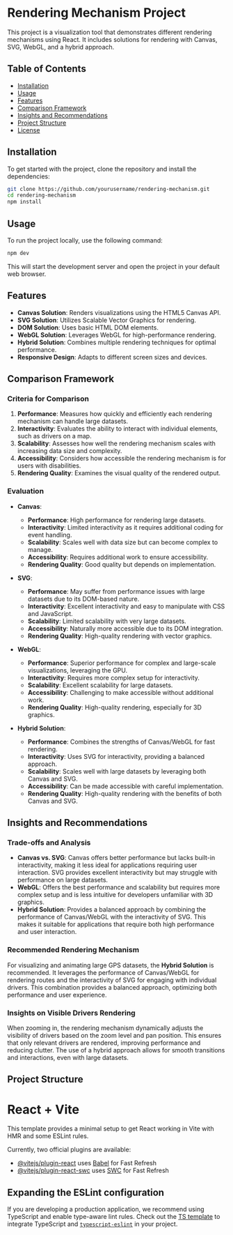 # Rendering Mechanism Project

This project is a visualization tool that demonstrates different rendering mechanisms using React. It includes solutions for rendering with Canvas, SVG, WebGL, and a hybrid approach.

## Table of Contents

- [Installation](#installation)
- [Usage](#usage)
- [Features](#features)
- [Comparison Framework](#comparison-framework)
- [Insights and Recommendations](#insights-and-recommendations)
- [Project Structure](#project-structure)
- [License](#license)

## Installation

To get started with the project, clone the repository and install the dependencies:

```bash
git clone https://github.com/yourusername/rendering-mechanism.git
cd rendering-mechanism
npm install
```

## Usage

To run the project locally, use the following command:

```bash
npm dev
```

This will start the development server and open the project in your default web browser.

## Features

- **Canvas Solution**: Renders visualizations using the HTML5 Canvas API.
- **SVG Solution**: Utilizes Scalable Vector Graphics for rendering.
- **DOM Solution**: Uses basic HTML DOM elements.
- **WebGL Solution**: Leverages WebGL for high-performance rendering.
- **Hybrid Solution**: Combines multiple rendering techniques for optimal performance.
- **Responsive Design**: Adapts to different screen sizes and devices.

## Comparison Framework

### Criteria for Comparison

1. **Performance**: Measures how quickly and efficiently each rendering mechanism can handle large datasets.
2. **Interactivity**: Evaluates the ability to interact with individual elements, such as drivers on a map.
3. **Scalability**: Assesses how well the rendering mechanism scales with increasing data size and complexity.
4. **Accessibility**: Considers how accessible the rendering mechanism is for users with disabilities.
5. **Rendering Quality**: Examines the visual quality of the rendered output.

### Evaluation

- **Canvas**:

  - **Performance**: High performance for rendering large datasets.
  - **Interactivity**: Limited interactivity as it requires additional coding for event handling.
  - **Scalability**: Scales well with data size but can become complex to manage.
  - **Accessibility**: Requires additional work to ensure accessibility.
  - **Rendering Quality**: Good quality but depends on implementation.

- **SVG**:

  - **Performance**: May suffer from performance issues with large datasets due to its DOM-based nature.
  - **Interactivity**: Excellent interactivity and easy to manipulate with CSS and JavaScript.
  - **Scalability**: Limited scalability with very large datasets.
  - **Accessibility**: Naturally more accessible due to its DOM integration.
  - **Rendering Quality**: High-quality rendering with vector graphics.

- **WebGL**:

  - **Performance**: Superior performance for complex and large-scale visualizations, leveraging the GPU.
  - **Interactivity**: Requires more complex setup for interactivity.
  - **Scalability**: Excellent scalability for large datasets.
  - **Accessibility**: Challenging to make accessible without additional work.
  - **Rendering Quality**: High-quality rendering, especially for 3D graphics.

- **Hybrid Solution**:
  - **Performance**: Combines the strengths of Canvas/WebGL for fast rendering.
  - **Interactivity**: Uses SVG for interactivity, providing a balanced approach.
  - **Scalability**: Scales well with large datasets by leveraging both Canvas and SVG.
  - **Accessibility**: Can be made accessible with careful implementation.
  - **Rendering Quality**: High-quality rendering with the benefits of both Canvas and SVG.

## Insights and Recommendations

### Trade-offs and Analysis

- **Canvas vs. SVG**: Canvas offers better performance but lacks built-in interactivity, making it less ideal for applications requiring user interaction. SVG provides excellent interactivity but may struggle with performance on large datasets.
- **WebGL**: Offers the best performance and scalability but requires more complex setup and is less intuitive for developers unfamiliar with 3D graphics.
- **Hybrid Solution**: Provides a balanced approach by combining the performance of Canvas/WebGL with the interactivity of SVG. This makes it suitable for applications that require both high performance and user interaction.

### Recommended Rendering Mechanism

For visualizing and animating large GPS datasets, the **Hybrid Solution** is recommended. It leverages the performance of Canvas/WebGL for rendering routes and the interactivity of SVG for engaging with individual drivers. This combination provides a balanced approach, optimizing both performance and user experience.

### Insights on Visible Drivers Rendering

When zooming in, the rendering mechanism dynamically adjusts the visibility of drivers based on the zoom level and pan position. This ensures that only relevant drivers are rendered, improving performance and reducing clutter. The use of a hybrid approach allows for smooth transitions and interactions, even with large datasets.

## Project Structure

# React + Vite

This template provides a minimal setup to get React working in Vite with HMR and some ESLint rules.

Currently, two official plugins are available:

- [@vitejs/plugin-react](https://github.com/vitejs/vite-plugin-react/blob/main/packages/plugin-react/README.md) uses [Babel](https://babeljs.io/) for Fast Refresh
- [@vitejs/plugin-react-swc](https://github.com/vitejs/vite-plugin-react-swc) uses [SWC](https://swc.rs/) for Fast Refresh

## Expanding the ESLint configuration

If you are developing a production application, we recommend using TypeScript and enable type-aware lint rules. Check out the [TS template](https://github.com/vitejs/vite/tree/main/packages/create-vite/template-react-ts) to integrate TypeScript and [`typescript-eslint`](https://typescript-eslint.io) in your project.
